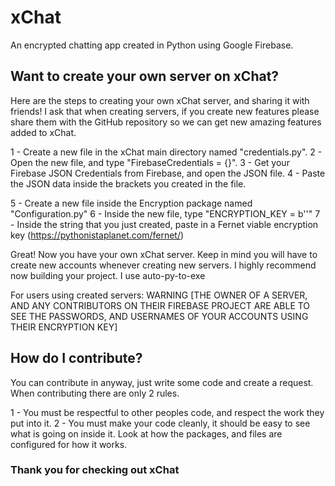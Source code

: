 # xChat
An encrypted chatting app created in Python using Google Firebase.

## Want to create your own server on xChat?

Here are the steps to creating your own xChat server, and sharing it with friends! I ask that when creating servers, if you create new features please share them with the GitHub repository so we can get new amazing features added to xChat.

1 - Create a new file in the xChat main directory named "credentials.py".
2 - Open the new file, and type "FirebaseCredentials = {}".
3 - Get your Firebase JSON Credentials from Firebase, and open the JSON file.
4 - Paste the JSON data inside the brackets you created in the file.

5 - Create a new file inside the Encryption package named "Configuration.py"
6 - Inside the new file, type "ENCRYPTION_KEY = b''"
7 - Inside the string that you just created, paste in a Fernet viable encryption key (https://pythonistaplanet.com/fernet/)

Great! Now you have your own xChat server. Keep in mind you will have to create new accounts whenever creating new servers. I highly recommend now building your project. I use auto-py-to-exe

For users using created servers: WARNING [THE OWNER OF A SERVER, AND ANY CONTRIBUTORS ON THEIR FIREBASE PROJECT ARE ABLE TO SEE THE PASSWORDS, AND USERNAMES OF YOUR ACCOUNTS USING THEIR ENCRYPTION KEY]

## How do I contribute?

You can contribute in anyway, just write some code and create a request. When contributing there are only 2 rules.

1 - You must be respectful to other peoples code, and respect the work they put into it.
2 - You must make your code cleanly, it should be easy to see what is going on inside it. Look at how the packages, and files are configured for how it works.

### Thank you for checking out xChat
